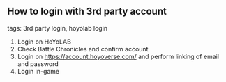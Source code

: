 ## How to login with 3rd party account
tags: 3rd party login, hoyolab login

1. Login on HoYoLAB
2. Check Battle Chronicles and confirm account
3. Login on https://account.hoyoverse.com/ and perform linking of email and password
4. Login in-game